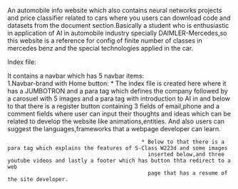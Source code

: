 An automobile info website which also contains neural networks projects and price classifier related to cars where you users can download code and datasets from the document section.Basically a student who is enthusiastic in application of AI in automobile industry specially DAIMLER-Mercedes,so this website is a reference for config of finite number of classes in mercedes benz and the special technologies applied in the car.

Index file:

It contains a navbar which has 5 navbar items:  
                                              1.Navbar-brand with Home button:
                                              * The index file is created here where it has a JUMBOTRON and a para tag which defines the company 
                                                followed by a carosuel with 5 images and a para tag with introduction to AI in and below to that 
                                                there is a register button containing 3 fields of email,phone and a comment fields where user can 
                                                input their thoughts and ideas which can be related to develop the website like animations,entities.
                                                And also users can suggest the languages,frameworks that a webpage developer can learn. 
                                                
                                              * Below to that there is a para tag which explains the features of S-Class W223d and some images
                                                inserted below,and three youtube videos and lastly a footer which has button thta redirect to a web
                                                page that has a resume of the site developer.
                                                  
                                              
